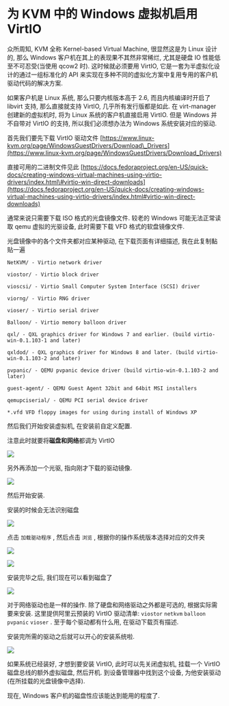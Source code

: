 # 为 KVM 中的 Windows 虚拟机启用 VirtIO

众所周知, KVM 全称 Kernel-based Virtual Machine, 很显然这是为 Linux 设计的, 那么 Windows 客户机在其上的表现果不其然非常稀烂, 尤其是硬盘 IO 性能低至不可忍受\(当使用 qcow2 时\). 这时候就必须要用 VirtIO, 它是一套为半虚拟化设计的通过一组标准化的 API 来实现在多种不同的虚拟化方案中复用专用的客户机驱动代码的解决方案.

如果客户机是 Linux 系统, 那么只要内核版本高于 2.6, 而且内核编译时开启了 libvirt 支持, 那么直接就支持 VirtIO, 几乎所有发行版都是如此. 在 virt-manager 创建新的虚拟机时, 将为 Linux 系统的客户机直接启用 VirtIO. 但是 Windows 并不自带对 VirtIO 的支持, 所以我们必须想办法为 Windows 系统安装对应的驱动.

首先我们要先下载 VirtIO 驱动文件 [https://www.linux-kvm.org/page/WindowsGuestDrivers/Download\_Drivers](https://www.linux-kvm.org/page/WindowsGuestDrivers/Download_Drivers)

直接可用的二进制文件见此 [https://docs.fedoraproject.org/en-US/quick-docs/creating-windows-virtual-machines-using-virtio-drivers/index.html\#virtio-win-direct-downloads](https://docs.fedoraproject.org/en-US/quick-docs/creating-windows-virtual-machines-using-virtio-drivers/index.html#virtio-win-direct-downloads)

通常来说只需要下载 ISO 格式的光盘镜像文件. 较老的 Windows 可能无法正常读取 qemu 虚拟的光驱设备, 此时需要下载 VFD 格式的软盘镜像文件.

光盘镜像中的各个文件夹都对应某种驱动, 在下载页面有详细描述, 我在此复制黏贴一遍

```text
NetKVM/ - Virtio network driver

viostor/ - Virtio block driver

vioscsi/ - Virtio Small Computer System Interface (SCSI) driver

viorng/ - Virtio RNG driver

vioser/ - Virtio serial driver

Balloon/ - Virtio memory balloon driver

qxl/ - QXL graphics driver for Windows 7 and earlier. (build virtio-win-0.1.103-1 and later)

qxldod/ - QXL graphics driver for Windows 8 and later. (build virtio-win-0.1.103-2 and later)

pvpanic/ - QEMU pvpanic device driver (build virtio-win-0.1.103-2 and later)

guest-agent/ - QEMU Guest Agent 32bit and 64bit MSI installers

qemupciserial/ - QEMU PCI serial device driver

*.vfd VFD floppy images for using during install of Windows XP
```

然后我们开始安装虚拟机, 在安装前自定义配置.

注意此时就要将**磁盘和网络**都调为 VirtIO

![](../.gitbook/assets/image%20%288%29.png)

另外再添加一个光驱, 指向刚才下载的驱动镜像.

![](../.gitbook/assets/image%20%2832%29.png)

然后开始安装.

安装的时候会无法识别磁盘

![](../.gitbook/assets/image%20%2824%29.png)

点击 `加载驱动程序` , 然后点击 `浏览` , 根据你的操作系统版本选择对应的文件夹

![](../.gitbook/assets/image%20%285%29.png)

![](../.gitbook/assets/image%20%2830%29.png)

安装完毕之后, 我们现在可以看到磁盘了

![](../.gitbook/assets/image%20%2833%29.png)

对于网络驱动也是一样的操作. 除了硬盘和网络驱动之外都是可选的, 根据实际需要来安装. 这里提供阿里云预装的 VirtIO 驱动清单: `viostor` `netkvm` `balloon` `pvpanic` `vioser` . 至于每个驱动都有什么用, 在驱动下载页有描述.

安装完所需的驱动之后就可以开心的安装系统啦.

![](../.gitbook/assets/image%20%2836%29.png)

如果系统已经装好, 才想到要安装 VirtIO, 此时可以先关闭虚拟机, 挂载一个 VirtIO 磁盘总线的额外虚拟磁盘, 然后开机. 到设备管理器中找到这个设备, 为他安装驱动\(在所挂载的光盘镜像中选择\).

现在, Windows 客户机的磁盘性应该能达到能用的程度了.

